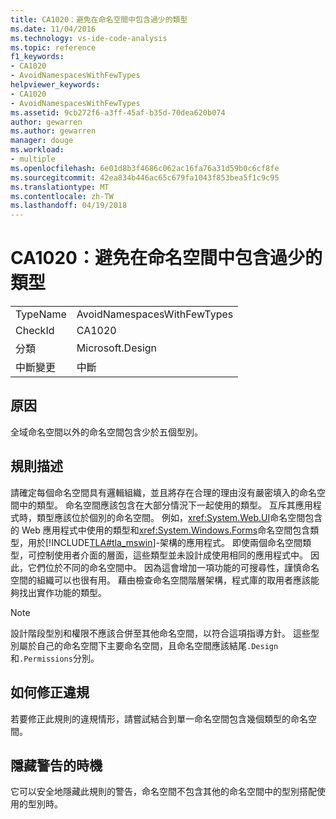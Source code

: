 ```yaml
---
title: CA1020：避免在命名空間中包含過少的類型
ms.date: 11/04/2016
ms.technology: vs-ide-code-analysis
ms.topic: reference
f1_keywords:
- CA1020
- AvoidNamespacesWithFewTypes
helpviewer_keywords:
- CA1020
- AvoidNamespacesWithFewTypes
ms.assetid: 9cb272f6-a3ff-45af-b35d-70dea620b074
author: gewarren
ms.author: gewarren
manager: douge
ms.workload:
- multiple
ms.openlocfilehash: 6e01d8b3f4686c062ac16fa76a31d59b0c6cf8fe
ms.sourcegitcommit: 42ea834b446ac65c679fa1043f853bea5f1c9c95
ms.translationtype: MT
ms.contentlocale: zh-TW
ms.lasthandoff: 04/19/2018
---
```

# <a name="ca1020-avoid-namespaces-with-few-types"></a>CA1020：避免在命名空間中包含過少的類型
|||
|-|-|
|TypeName|AvoidNamespacesWithFewTypes|
|CheckId|CA1020|
|分類|Microsoft.Design|
|中斷變更|中斷|

## <a name="cause"></a>原因
 全域命名空間以外的命名空間包含少於五個型別。

## <a name="rule-description"></a>規則描述
 請確定每個命名空間具有邏輯組織，並且將存在合理的理由沒有嚴密填入的命名空間中的類型。 命名空間應該包含在大部分情況下一起使用的類型。 互斥其應用程式時，類型應該位於個別的命名空間。 例如，<xref:System.Web.UI>命名空間包含的 Web 應用程式中使用的類型和<xref:System.Windows.Forms>命名空間包含類型，用於[!INCLUDE[TLA#tla_mswin](../code-quality/includes/tlasharptla_mswin_md.md)]-架構的應用程式。 即使兩個命名空間類型，可控制使用者介面的層面，這些類型並未設計成使用相同的應用程式中。 因此，它們位於不同的命名空間中。 因為這會增加一項功能的可搜尋性，謹慎命名空間的組織可以也很有用。 藉由檢查命名空間階層架構，程式庫的取用者應該能夠找出實作功能的類型。

> [!NOTE]
>  設計階段型別和權限不應該合併至其他命名空間，以符合這項指導方針。 這些型別屬於自己的命名空間下主要命名空間，且命名空間應該結尾`.Design`和`.Permissions`分別。

## <a name="how-to-fix-violations"></a>如何修正違規
 若要修正此規則的違規情形，請嘗試結合到單一命名空間包含幾個類型的命名空間。

## <a name="when-to-suppress-warnings"></a>隱藏警告的時機
 它可以安全地隱藏此規則的警告，命名空間不包含其他的命名空間中的型別搭配使用的型別時。